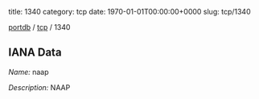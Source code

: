 title: 1340
category: tcp
date: 1970-01-01T00:00:00+0000
slug: tcp/1340

[portdb](/) / [tcp](/category/tcp.html) / 1340


## IANA Data

_Name:_ naap

_Description:_ NAAP

